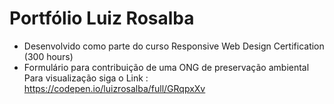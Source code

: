 # Portfólio Luiz Rosalba 
- Desenvolvido como parte do curso Responsive Web Design Certification (300 hours)
- Formulário para contribuição de uma ONG de preservação ambiental 
Para visualização siga o Link : 
https://codepen.io/luizrosalba/full/GRqpxXv

